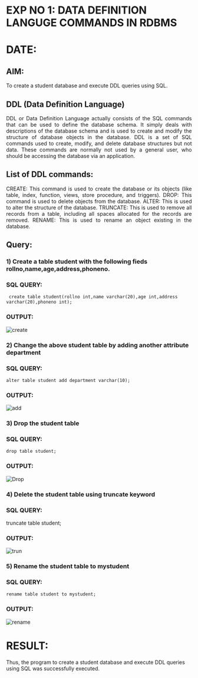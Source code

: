 # EXP NO 1: DATA DEFINITION LANGUGE COMMANDS IN RDBMS
# DATE:
## AIM:
To create a student database and execute DDL queries using SQL.

## DDL (Data Definition Language)
<div align="justify">
DDL or Data Definition Language actually consists of the SQL commands that can be used to define the database schema. It simply deals with descriptions of the database schema and is used to create and modify the structure of database objects in the database. DDL is a set of SQL commands used to create, modify, and delete database structures but not data. These commands are normally not used by a general user, who should be accessing the database via an application.
</div>
 
## List of DDL commands: 
<div align="justify">
CREATE: This command is used to create the database or its objects (like table, index, function, views, store procedure, and triggers).
DROP: This command is used to delete objects from the database.
ALTER: This is used to alter the structure of the database.
TRUNCATE: This is used to remove all records from a table, including all spaces allocated for the records are removed.
RENAME: This is used to rename an object existing in the database.
</div>

## Query:
### 1) Create a table student with the following fieds rollno,name,age,address,phoneno.

### SQL QUERY: 
```
 create table student(rollno int,name varchar(20),age int,address varchar(20),phoneno int);
```
### OUTPUT:
![create](https://github.com/Saravana-kumar369/I2_DBMS/assets/117925254/9c95b0bc-ed78-40f7-a3d2-655a460a7511)


### 2) Change the above student table by adding another attribute department

### SQL QUERY: 
```
alter table student add department varchar(10);
```
### OUTPUT:
![add](https://github.com/Saravana-kumar369/I2_DBMS/assets/117925254/e063ba12-2dd4-457c-b906-c0084f5cdc08)


### 3) Drop the student table
 
### SQL QUERY: 
```
drop table student;
```
### OUTPUT:
![Drop](https://github.com/Saravana-kumar369/I2_DBMS/assets/117925254/4af4cd38-85f1-4729-87e4-c8c564dc0237)


### 4) Delete the student table using truncate keyword

### SQL QUERY: 
 truncate table student;

### OUTPUT:
![trun](https://github.com/Saravana-kumar369/I2_DBMS/assets/117925254/8c868fbf-184b-4846-81c8-cceb0079572d)


### 5) Rename the student table to mystudent

### SQL QUERY: 
```
rename table student to mystudent;
```
### OUTPUT:
![rename](https://github.com/Saravana-kumar369/I2_DBMS/assets/117925254/e0ac4526-8018-45ec-88b1-dce0ff04f15b)

# RESULT:
 Thus, the program to create a student database and execute DDL queries using SQL was successfully executed.

